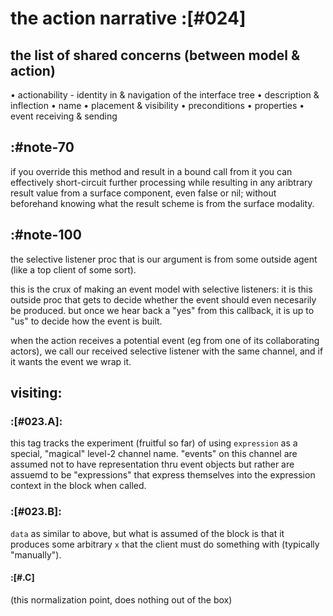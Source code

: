 # the action narrative :[#024]

## the list of shared concerns (between model & action)

  • actionability - identity in & navigation of the interface tree
  • description & inflection
  • name
  • placement & visibility
  • preconditions
  • properties
  • event receiving & sending




## :#note-70

if you override this method and result in a bound call from it you can
effectively short-circuit further processing while resulting in any
aribtrary result value from a surface component, even false or nil;
without beforehand knowing what the result scheme is from the surface
modality.




## :#note-100

the selective listener proc that is our argument is from some outside
agent (like a top client of some sort).

this is the crux of making an event model with selective listeners: it is
this outside proc that gets to decide whether the event should even
necesarily be produced. but once we hear back a "yes" from this
callback, it is up to "us" to decide how the event is built.

when the action receives a potential event (eg from one of its
collaborating actors), we call our received selective listener
with the same channel, and if it wants the event we wrap it.




## visiting:

### :[#023.A]:

this tag tracks the experiment (fruitful so far) of using `expression`
as a special, "magical" level-2 channel name. "events" on this channel
are assumed not to have representation thru event objects but rather are
assuemd to be "expressions" that express themselves into the expression
context in the block when called.




### :[#023.B]:

`data` as similar to above, but what is assumed of the block is that it
produces some arbitrary `x` that the client must do something with
(typically "manually").




#### :[#.C]

(this normalization point, does nothing out of the box)
